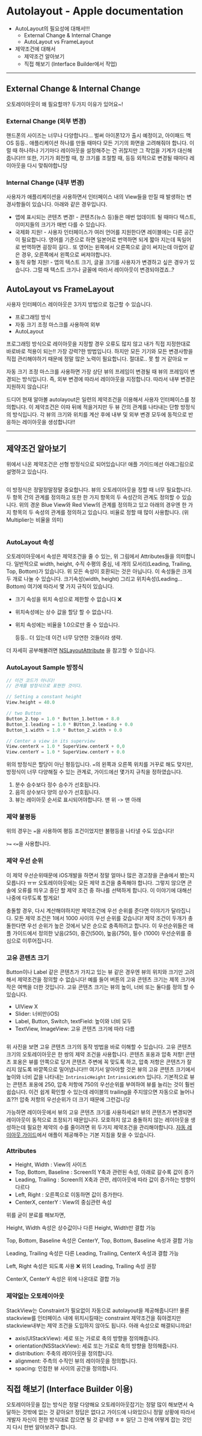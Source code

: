 # Autolayout - Apple documentation



- AutoLayout의 필요성에 대해서!!!
  - External Change & Internal Change
  - AutoLayout vs FrameLayout
- 제약조건에 대해서
  - 제약조건 알아보기
  - 직접 해보기 (Interface Builder에서 작업) 



----

## External Change & Internal Change

오토레이아웃이 왜 필요할까? 두가지 이유가 있어요~!

### External Change (외부 변경)

핸드폰의 사이즈는 너무나 다양합니다... 벌써 아이폰12가 출시 예정이고, 아이패드 맥OS 등등.. 애플리케이션 하나를 만들 때마다 모든 기기의 화면을 고려해줘야 합니다. 이럴 때 하나하나 기기마다 레이아웃을 설정해주는 건 귀찮지만 그 작업을 기계가 대신해줍니다!!!  또한, 기기가 회전할 때, 창 크기를 조절할 때, 등등 외적으로 변경될 때마다 레이아웃을 다시 맞춰야합니당

### Internal Change (내부 변경)

사용자가 애플리케이션을 사용하면서 인터페이스 내의 View들을 만질 때 발생하는 변경사항들이 있습니다. 아래와 같은 경우입니다. 

- 앱에 표시되는 콘텐츠 변경! - 콘텐츠(뉴스 등)들은 매번 업데이트 될 때마다 텍스트, 이미지들의 크기가 매번 다를 수 있습니다. 
- 국제화 지원! - 사용자 인터페이스가 여러 언어를 지원한다면 레이블에는 다른 공간이 필요합니다. 영어를 기준으로 하면 일본어로 번역하면 되게 짧아 지는데 독일어로 번역하면 굉장히 길다.. 또 영어는 왼쪽에서 오른쪽으로 글이 써지는데  아랍어 같은 경우, 오른쪽에서 왼쪽으로 써져야합니다.
- 동적 유형 지원! - 앱의 텍스트 크기, 글꼴 크기를 사용자가 변경하고 싶은 경우가 있습니다. 그럴 때 텍스트 크기나 글꼴에 따라서 레이아웃이 변경되야겠죠..? 

## AutoLayout vs FrameLayout

사용자 인터페이스 레이아웃은 3가지 방법으로 접근할 수 있습니다. 

- 프로그래밍 방식
- 자동 크기 조정 마스크를 사용하여 외부
- AutoLayout

프로그래밍 방식으로 레이아웃을 지정할 경우 오류도 많지 않고 내가 직접 지정한대로 바로바로 적용이 되는!! 가장 강력?한 방법입니다. 하지만 모든 기기와 모든 변경사항을 직접 관리해야하기 때문에 정말 많은 노력이 필요합니다. 절대로.. 못 할 거 같아요 ㅠ

자동 크기 조정 마스크를 사용하면 가장 상단 뷰의 프레임이 변경될 때 뷰의 프레임이 변경되는 방식입니다. 즉, 외부 변경에 따라서 레이아웃을 지정합니다. 따라서 내부 변경은 지원하지 않습니다!

드디어 현재 알아볼 autolayout은 일련의 제약조건을 이용해서 사용자 인터페이스를 정의합니다. 이 제약조건은 이따 뒤에 적을거지만 두 뷰 간의 관계를 나타내는 단항 방정식의 방식입니다. 각 뷰의 크기와 위치를 계산 후에 내부 및 외부 변경 모두에 동적으로 반응하는 레이아웃을 생성합니다!!

----

##  제약조건 알아보기

위에서 나온 제약조건은 선형 방정식으로 되어있습니다! 애플 가이드에선 아래그림으로 설명하고 있습니다.

<img src="./image/constraintImg.png" alt=""> 

이 방정식은 정말정말정말 중요합니다. 뷰의 오토레이아웃을 정할 때 너무 필요합니다. 두 항목 간의 관계를 정의하고 또한 한 가지 항목의 두 속성간의 관계도 정의할 수 있습니다. 위의 경운 Blue View와 Red View의 관계를 정의하고 있고 아래의 경우엔 한 가지 항목의 두 속성의 관계를 정의하고 있습니다. 비율로 정할 때 많이 사용합니다. (위 Multiplier는 비율을 의미)

<img src="./image/oneViewContsraint.png" alt="" />

### AutoLayout 속성

오토레이아웃에서 속성은 제약조건을 줄 수 있는, 위 그림에서 Attributes들을 의미합니다. 일반적으로 width, height, 수직 수평의 중심, 네 개의 모서리(Leading, Trailing, Top, Bottom)가 있습니다. 위 모든 속성이 호환되는 것은 아닙니다. 이 속성들은 크게 두 개로 나눌 수 있습니다. 크기속성(width, height) 그리고 위치속성(Leading... Bottom) 여기에 따라서 몇 가지 규칙이 있습니다.

- 크기 속성을 위치 속성으로 제한할 수 없습니다 ❌

- 위치속성에는 상수 값을 할당 할 수 없습니다.

- 위치 속성에는 비율을 1.0으로만 줄 수 있습니다.

  등등.. 더 있는데 이건 너무 당연한 것들이라 생략.

더 자세히 공부해볼려면 [NSLayoutAttribute](https://developer.apple.com/documentation/uikit/nslayoutattribute) 을 참고할 수 있습니다. 

### AutoLayout Sample 방정식

```swift
// 이건 코드가 아니다!
// 관계를 방정식으로 표현한 것이다.

// Setting a constant height
View.height = 40.0

// two Button 
Button_2.top = 1.0 * Button_1.bottom + 8.0
Button_1.leading = 1.0 * BUtton_2.leading + 0.0
Button_1.width = 1.0 * Button_2.width + 0.0

// Center a view in its superview
View.centerX = 1.0 * SuperView.centerX + 0,0
View.centerY = 1.0 * SuperView.centerY + 0.0
```

위의 방정식은 할당이 아닌 평등입니다. `=`의 왼쪽과 오른쪽 위치를 거꾸로 해도 맞지만, 방정식이 너무 다양해질 수 있는 관계로, 가이드에선 몇가지 규칙을 정하였습니다. 

1. 분수 승수보다 정수 승수가 선호됩니다.
2. 음의 상수보다 양의 상수가 선호됩니다.
3. 뷰는 레이아웃 순서로 표시되어야합니다. 맨 위 -> 맨 아래

### 제약 불평등

위의 경우는 `=`을 사용하여 평등 조건이었지만 불평등을 나타낼 수도 있습니다! 

`>=` `<=`을 사용합니다.

### 제약 우선 순위

이 제약 우선순위때문에 iOS개발을 하면서 정말 얼마나 많은 경고창을 콘솔에서 봤는지 모릅니다 ㅠㅠ 오토레이아웃에는 모든 제약 조건을 충족해야 합니다. 그렇지 않으면 콘솔에 오류를 띄우고 중단 할 제약 조건 중 하나를 선택하게 합니다. 이 이야기에 대해선 나중에 다루도록 할게요!

충돌할 경우, 다시 계산해야하지만 제약조건에 우선 순위를 준다면 이야기가 달라집니다. 모든 제약 조건은 1에서 1000 사이의 우선 순위를 갖습니다! 제약 조건이 두개가 충돌한다면 우선 순위가 높은 것에서 낮은 순으로 충족하려고 합니다. 이 우선순위들은 애플 가이드에서 정의한 낮음(250), 중간(500), 높음(750), 필수 (1000) 우선순위를 중심으로 이루어집니다.

### 고유 콘텐츠 크기

Button이나 Label 같은 콘텐츠가 가지고 있는 뷰 같은 경우엔 뷰의 위치와 크기만 고려해서 제약조건을 정의할 수 없습니다! 예를 들어 버튼의 고유 콘텐츠 크기는 제목 크기에 작은 여백을 더한 것입니다. 고유 콘텐츠 크기는 뷰의 높이, 너비 또는 둘다를 정의 할 수 있습니다.

- UIView X
- Slider: 너비만(iOS)
- Label, Button, Switch, textField: 높이와 너비 모두
- TextView, ImageView: 고유 콘텐츠 크기에 따라 다름

<img src="./image/autolayouttext.png" alt="" />

위 사진을 보면 고유 콘텐츠 크기의 동작 방법을 바로 이해할 수 있습니다. 고유 콘텐츠 크기의 오토레이아웃은 한 쌍의 제약 조건을 사용합니다. 콘텐츠 포옹과 압축 저항! 콘텐츠 포옹은 뷰를 안쪽으로 당겨 콘텐츠 주변에 꼭 맞도록 하고, 압축 저항은 콘텐츠가 잘리지 않도록 바깥쪽으로 밀어냅니다!!! 여기서 알아야할 것은 뷰의 고유 콘텐츠 크기에서 높이와 너비 값을 나타내는 `IntrinsicHeight` `IntrinsicWidth` 입니다. 기본적으로 뷰는 콘텐츠 포옹에 250, 압축 저항에 750의 우선순위를 부여하여 뷰를 늘리는 것이 훨씬 쉽습니다. 이건 쉽게 확인할 수 있는데 레이블의 trailing을 주지않으면 자동으로 늘어나죠??! 압축 저항의 우선순위가 더 크기 때문에 그런겁니당 

가능하면 레이아웃에서 뷰의 고유 콘텐츠 크기를 사용하세요!! 뷰의 콘텐츠가 변경되면 레이아웃이 동적으로 조정되기 때문입니다. 모호하지 않고 충돌하지 않는 레이아웃을 생성하는데 필요한 제약의 수를 줄이려면 위 두가지 제약조건을 관리해야합니다. [자동 레이아웃 가이드](https://developer.apple.com/library/archive/documentation/UserExperience/Conceptual/AutolayoutPG/AnatomyofaConstraint.html#//apple_ref/doc/uid/TP40010853-CH9-SW1)에서 애플이 제공해주는 기본 지침을 찾을 수 있습니다.

### Attributes

- Height, Width : View의 사이즈
- Top, Bottom, Baseline : Screen의 Y축과 관련된 속성, 아래로 갈수록 값이 증가
- Leading, Trailing : Screen의 X축과 관련, 레이아웃에 따라 값이 증가하는 방향이 다르다
- Left, Right :  오른쪽으로 이동하면 값이 증가한다.
- CenterX, centerY : View의 중심관련 속성

위를 굳이 분료를 해보자면, 

Height, Width 속성은 상수값이나 다른 Height, Width만 결합 가능

Top, Bottom, Baseline 속성은 CenterY, Top, Bottom, Baseline 속성과 결합 가능

Leading, Trailing 속성은 다른 Leading, Trailing, CenterX 속성과 결합 가능

Left, Right 속성은 되도록 사용 ❌ 위의 Leading, Trailing 속성 권장

CenterX, CenterY 속성은 위에 나온대로 결합 가능

### 제약없는 오토레이아웃

StackView는 Constraint가 필요없이 자동으로 autolayout을 제공해줍니다!!! 물론 stackview를 인터페이스 내에 위치시킬때는 constraint 제약조건을 줘야겠지만 stackview내부는 제약 조건을 도입하지 않아도 됩니다. 아래 속성으로 해결되니까요!

- axis(UIStackView): 세로 또는 가로로 축의 방향을 정의해줍니다.
- orientation(NSStackView): 세로 또는 가로로 축의 방향을 정의해줍니다.
- distribution: 주축의 레이아웃을 정의합니다.
- alignment: 주측의 수직인 뷰의 레이아웃을 정의합니다.
- spacing: 인접한 뷰 사이의 공간을 정의합니다.



## 직접 해보기 (Interface Builder 이용)

오토레이아웃을 잡는 방식은 정말 다양해요 오토레이아웃잡기는 정말 많이 해보면서 숙달하는 것밖에 없는 것 같아요!! 정답은 없다고 가이드에 나와있으니 정말 상황에 따라서 개발자 자신이 편한 방식대로 잡으면 될 것 같네영 ㅎㅎ 일단 그 전에 어떻게 잡는 것인지 다시 한번 알아보려구 합니다.